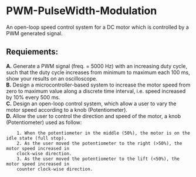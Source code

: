 # PWM-PulseWidth-Modulation
An open-loop speed control system for a DC motor which is controlled by a PWM generated signal.

## Requiements:
  **A.** Generate a PWM signal (freq. = 5000 Hz) with an increasing duty cycle, such that the duty cycle 
         increases from minimum to maximum each 100 ms, show your results on an oscilloscope.<br/>
  **B.** Design a microcontroller-based system to increase the motor speed from zero to maximum
         value along a discrete time interval, i.e. speed increased by 10% every 500 ms.<br/>
  **C.** Design an open-loop control system, which allow a user to vary the motor speed according to
         a knob (Potentiometer).<br/>
  **D.** Allow the user to control the direction and speed of the motor, a knob (Potentiometer) used as follow:
  
        1. When the potentiometer in the middle (50%), the motor is on the idle state (full stop).
        2. As the user moved the potentiometer to the right (>50%), the motor speed increased in
        clock-wise direction.
        3. As the user moved the potentiometer to the lift (<50%), the motor speed increased in
        counter clock-wise direction.
